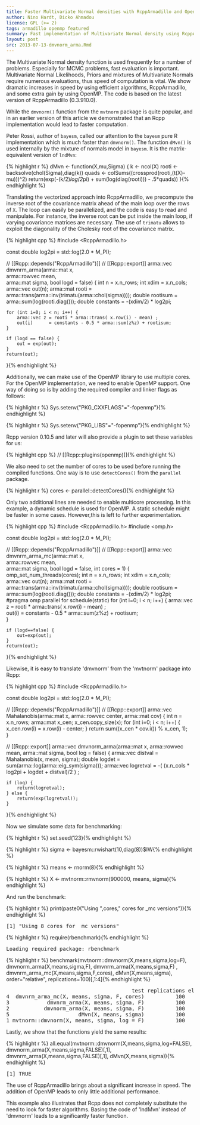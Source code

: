 ```yaml
---
title: Faster Multivariate Normal densities with RcppArmadillo and OpenMP
author: Nino Hardt, Dicko Ahmadou
license: GPL (>= 2)
tags: armadillo openmp featured
summary: Fast implementation of Multivariate Normal density using RcppArmadillo and OpenMP.
layout: post
src: 2013-07-13-dmvnorm_arma.Rmd
---
```


The Multivariate Normal density function is used frequently
for a number of problems. Especially for MCMC problems, fast 
evaluation is important. Multivariate Normal Likelihoods, 
Priors and mixtures of Multivariate Normals require numerous 
evaluations, thus speed of computation is vital. 
We show dramatic increases in speed by using efficient algorithms,
RcppArmadillo, and some extra gain by using OpenMP.
The code is based on the latest version of RcppArmadillo (0.3.910.0).

While the `dmvnorm()` function from the `mvtnorm` package is quite popular,
and in an earlier version of this article we demonstrated that an 
Rcpp implementation would lead to faster computation.

Peter Rossi, author of `bayesm`, called our attention to the `bayesm` pure R 
implementation which is much faster than `dmvnorm()`. 
The function `dMvn()` is used internally by the mixture of normals model in 
`bayesm`. It is the matrix-equivalent version of `lndMvn`:



{% highlight r %}
dMvn <- function(X,mu,Sigma) {
    k <- ncol(X)
    rooti <- backsolve(chol(Sigma),diag(k))
    quads <- colSums((crossprod(rooti,(t(X)-mu)))^2)
    return(exp(-(k/2)*log(2*pi) + sum(log(diag(rooti))) - .5*quads))
}{% endhighlight %}



Translating the vectorized approach into RcppArmadillo, 
we precompute the inverse root of the covariance matrix ahead 
of the main loop over the rows of `X`. 
The loop can easily be parallelized, and the code is easy to read and 
manipulate. For instance, the inverse root can be put inside the main 
loop, if varying covariance matrices are necessary.
The use of `trimatu` allows to exploit the diagonality of the Cholesky
root of the covariance matrix.



{% highlight cpp %}
#include <RcppArmadillo.h>
  
const double log2pi = std::log(2.0 * M_PI);

// [[Rcpp::depends("RcppArmadillo")]]
// [[Rcpp::export]]
arma::vec dmvnrm_arma(arma::mat x,  
                      arma::rowvec mean,  
                      arma::mat sigma, 
                      bool logd = false) { 
    int n = x.n_rows;
    int xdim = x.n_cols;
    arma::vec out(n);
    arma::mat rooti = arma::trans(arma::inv(trimatu(arma::chol(sigma))));
    double rootisum = arma::sum(log(rooti.diag()));
    double constants = -(xdim/2) * log2pi;
    
    for (int i=0; i < n; i++) {
        arma::vec z = rooti * arma::trans( x.row(i) - mean) ;    
        out(i)      = constants - 0.5 * arma::sum(z%z) + rootisum;     
    }  
      
    if (logd == false) {
        out = exp(out);
    }
    return(out);
}{% endhighlight %}


Additionally, we can make use of the OpenMP library to use multiple 
cores. For the OpenMP implementation, we need to enable OpenMP support. 
One way of doing so is by adding the required compiler and linker 
flags as follows:


{% highlight r %}
Sys.setenv("PKG_CXXFLAGS"="-fopenmp"){% endhighlight %}



{% highlight r %}
Sys.setenv("PKG_LIBS"="-fopenmp"){% endhighlight %}


Rcpp version 0.10.5 and later will also provide a plugin to set these
variables for us:


{% highlight cpp %}
// [[Rcpp::plugins(openmp)]]{% endhighlight %}


We also need to set the number of cores to be used before running the
compiled functions. One way is to use `detectCores()` from the `parallel`
package.


{% highlight r %}
cores <- parallel::detectCores(){% endhighlight %}


Only two additional lines are needed to enable multicore processing. 
In this example, a dynamic schedule is used for OpenMP. 
A static schedule might be faster in some cases. However,this is 
left to further experimentation.



{% highlight cpp %}
#include <RcppArmadillo.h>
#include <omp.h>

const double log2pi = std::log(2.0 * M_PI);

// [[Rcpp::depends("RcppArmadillo")]]
// [[Rcpp::export]]
arma::vec dmvnrm_arma_mc(arma::mat x,  
                         arma::rowvec mean,  
                         arma::mat sigma, 
                         bool logd = false,
                         int cores = 1) { 
    omp_set_num_threads(cores);
    int n = x.n_rows;
    int xdim = x.n_cols;
    arma::vec out(n);
    arma::mat rooti = arma::trans(arma::inv(trimatu(arma::chol(sigma))));
    double rootisum = arma::sum(log(rooti.diag()));
    double constants = -(xdim/2) * log2pi;
    #pragma omp parallel for schedule(static) 
    for (int i=0; i < n; i++) {
        arma::vec z = rooti * arma::trans( x.row(i) - mean) ;    
        out(i)      = constants - 0.5 * arma::sum(z%z) + rootisum;     
    }  
      
    if (logd==false) {
        out=exp(out);
    }
    return(out);
}{% endhighlight %}



Likewise, it is easy to translate 'dmvnorm' from the 'mvtnorm' 
package into Rcpp:


{% highlight cpp %}
#include <RcppArmadillo.h>

const double log2pi = std::log(2.0 * M_PI);

// [[Rcpp::depends("RcppArmadillo")]]
// [[Rcpp::export]]
arma::vec Mahalanobis(arma::mat x, arma::rowvec center, arma::mat cov) {
    int n = x.n_rows;
    arma::mat x_cen;
    x_cen.copy_size(x);
    for (int i=0; i < n; i++) {
        x_cen.row(i) = x.row(i) - center;
    }
    return sum((x_cen * cov.i()) % x_cen, 1);    
}

// [[Rcpp::export]]
arma::vec dmvnorm_arma(arma::mat x, arma::rowvec mean, arma::mat sigma, bool log = false) { 
    arma::vec distval = Mahalanobis(x,  mean, sigma);
    double logdet = sum(arma::log(arma::eig_sym(sigma)));
    arma::vec logretval = -( (x.n_cols * log2pi + logdet + distval)/2  ) ;
    
    if (log) { 
        return(logretval);
    } else { 
        return(exp(logretval));
    }
}{% endhighlight %}




Now we simulate some data for benchmarking:

{% highlight r %}
set.seed(123){% endhighlight %}



{% highlight r %}
sigma <- bayesm::rwishart(10,diag(8))$IW{% endhighlight %}



{% highlight r %}
means <- rnorm(8){% endhighlight %}



{% highlight r %}
X     <- mvtnorm::rmvnorm(900000, means, sigma){% endhighlight %}




And run the benchmark:


{% highlight r %}
print(paste0("Using ",cores," cores for _mc versions")){% endhighlight %}



<pre class="output">
[1] &quot;Using 8 cores for _mc versions&quot;
</pre>



{% highlight r %}
require(rbenchmark){% endhighlight %}



<pre class="output">
Loading required package: rbenchmark
</pre>



{% highlight r %}
benchmark(mvtnorm::dmvnorm(X,means,sigma,log=F), 
          dmvnorm_arma(X,means,sigma,F), 
          dmvnrm_arma(X,means,sigma,F) , 
          dmvnrm_arma_mc(X,means,sigma,F,cores), 
          dMvn(X,means,sigma),
          order="relative", replications=100)[,1:4]{% endhighlight %}



<pre class="output">
                                        test replications elapsed relative
4  dmvnrm_arma_mc(X, means, sigma, F, cores)          100   15.31    1.000
3            dmvnrm_arma(X, means, sigma, F)          100   22.33    1.459
2           dmvnorm_arma(X, means, sigma, F)          100   24.11    1.575
5                      dMvn(X, means, sigma)          100   29.13    1.903
1 mvtnorm::dmvnorm(X, means, sigma, log = F)          100   48.05    3.139
</pre>




Lastly, we show that the functions yield the same results:


{% highlight r %}
all.equal(mvtnorm::dmvnorm(X,means,sigma,log=FALSE),
          dmvnorm_arma(X,means,sigma,FALSE)[,1],
	  dmvnrm_arma(X,means,sigma,FALSE)[,1],
	  dMvn(X,means,sigma)){% endhighlight %}



<pre class="output">
[1] TRUE
</pre>



The use of RcppArmadillo brings about a significant increase 
in speed. The addition of OpenMP leads to only little 
additional performance. 

This example also illustrates that Rcpp does not completely
substitute the need to look for faster algorithms. Basing the
code of 'lndMvn' instead of 'dmvnorm' leads to a significantly
faster function.


